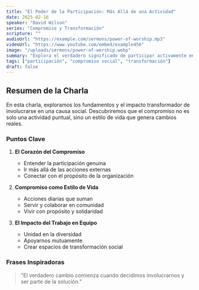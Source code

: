 ```yaml
---
title: "El Poder de la Participación: Más Allá de una Actividad"
date: 2025-02-16
speaker: "David Wilson"
series: "Compromiso y Transformación"
scripture: ""
audioUrl: "https://example.com/sermons/power-of-worship.mp3"
videoUrl: "https://www.youtube.com/embed/example456"
image: "/uploads/sermons/power-of-worship.webp"
summary: "Explora el verdadero significado de participar activamente en una causa y cómo esto transforma nuestra relación con la comunidad más allá de una sola acción."
tags: ["participación", "compromiso social", "transformación"]
draft: false
---
```


## Resumen de la Charla

En esta charla, exploramos los fundamentos y el impacto transformador de involucrarse en una causa social. Descubriremos que el compromiso no es solo una actividad puntual, sino un estilo de vida que genera cambios reales.

### Puntos Clave

1. **El Corazón del Compromiso**
   - Entender la participación genuina
   - Ir más allá de las acciones externas
   - Conectar con el propósito de la organización

2. **Compromiso como Estilo de Vida**
   - Acciones diarias que suman
   - Servir y colaborar en comunidad
   - Vivir con propósito y solidaridad

3. **El Impacto del Trabajo en Equipo**
   - Unidad en la diversidad
   - Apoyarnos mutuamente
   - Crear espacios de transformación social

### Frases Inspiradoras
> "El verdadero cambio comienza cuando decidimos involucrarnos y ser parte de la solución."
